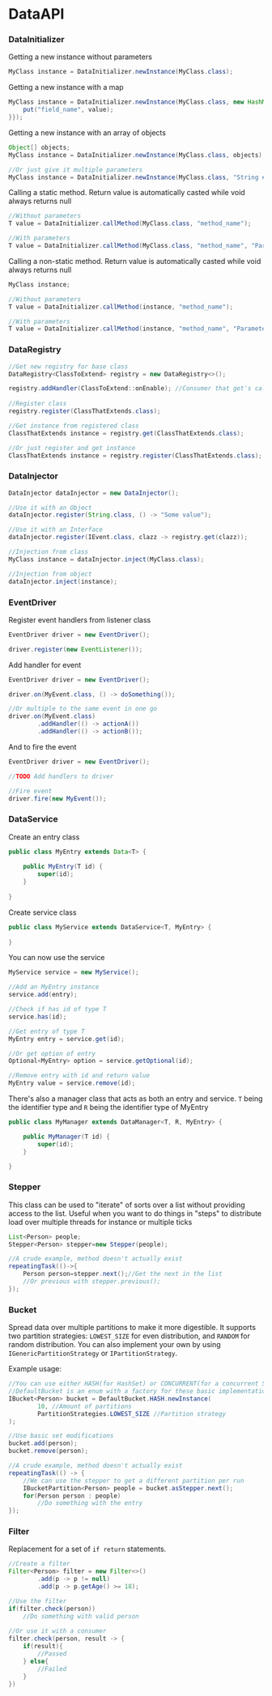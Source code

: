 # DataAPI

### DataInitializer
Getting a new instance without parameters
```java
MyClass instance = DataInitializer.newInstance(MyClass.class);
```

Getting a new instance with a map
```java
MyClass instance = DataInitializer.newInstance(MyClass.class, new HashMap<String, Object>() {{
    put("field_name", value);
}});
```

Getting a new instance with an array of objects
```java
Object[] objects;
MyClass instance = DataInitializer.newInstance(MyClass.class, objects);

//Or just give it multiple parameters
MyClass instance = DataInitializer.newInstance(MyClass.class, "String #1", "String #2");
```

Calling a static method. Return value is automatically casted while void always returns null
```java
//Without parameters
T value = DataInitializer.callMethod(MyClass.class, "method_name");

//With parameters
T value = DataInitializer.callMethod(MyClass.class, "method_name", "Parameter #1", 2);
```

Calling a non-static method. Return value is automatically casted while void always returns null
```java
MyClass instance;

//Without parameters
T value = DataInitializer.callMethod(instance, "method_name");

//With parameters
T value = DataInitializer.callMethod(instance, "method_name", "Parameter #1", 2);
```

### DataRegistry
```java
//Get new registry for base class
DataRegistry<ClassToExtend> registry = new DataRegistry<>();

registry.addHandler(ClassToExtend::onEnable); //Consumer that get's called on register
        
//Register class
registry.register(ClassThatExtends.class);

//Get instance from registered class
ClassThatExtends instance = registry.get(ClassThatExtends.class);

//Or just register and get instance
ClassThatExtends instance = registry.register(ClassThatExtends.class);
```

### DataInjector
```java
DataInjector dataInjector = new DataInjector();

//Use it with an Object
dataInjector.register(String.class, () -> "Some value");

//Use it with an Interface
dataInjector.register(IEvent.class, clazz -> registry.get(clazz));

//Injection from class
MyClass instance = dataInjector.inject(MyClass.class);

//Injection from object
dataInjector.inject(instance);
```

### EventDriver
Register event handlers from listener class
```java
EventDriver driver = new EventDriver();

driver.register(new EventListener());
```

Add handler for event
```java
EventDriver driver = new EventDriver();

driver.on(MyEvent.class, () -> doSomething());

//Or multiple to the same event in one go
driver.on(MyEvent.class)
        .addHandler(() -> actionA())
        .addHandler(() -> actionB());
```

And to fire the event
```java
EventDriver driver = new EventDriver();

//TODO Add handlers to driver

//Fire event
driver.fire(new MyEvent());
```

### DataService
Create an entry class
```java
public class MyEntry extends Data<T> {
    
    public MyEntry(T id) {
        super(id);
    }
    
}
```
Create service class
```java
public class MyService extends DataService<T, MyEntry> {
    
}
```
You can now use the service
```java
MyService service = new MyService();

//Add an MyEntry instance
service.add(entry);

//Check if has id of type T
service.has(id);

//Get entry of type T
MyEntry entry = service.get(id);

//Or get option of entry
Optional<MyEntry> option = service.getOptional(id);

//Remove entry with id and return value
MyEntry value = service.remove(id);
```

There's also a manager class that acts as both an entry and service. `T` being the identifier type and `R` being the
identifier type of MyEntry

```java
public class MyManager extends DataManager<T, R, MyEntry> {

    public MyManager(T id) {
        super(id);
    }

}
```

### Stepper

This class can be used to "iterate" of sorts over a list without providing access to the list. Useful when you want to
do things in "steps" to distribute load over multiple threads for instance or multiple ticks

```java
List<Person> people;
Stepper<Person> stepper=new Stepper(people);

//A crude example, method doesn't actually exist
repeatingTask(()->{
    Person person=stepper.next();//Get the next in the list
    //Or previous with stepper.previous();
});
```

### Bucket

Spread data over multiple partitions to make it more digestible. It supports two partition strategies: `LOWEST_SIZE` for
even distribution, and `RANDOM` for random distribution. You can also implement your own by
using `IGenericPartitionStrategy` or `IPartitionStrategy`.

Example usage:

```java
//You can use either HASH(for HashSet) or CONCURRENT(for a concurrent Set), or implement your own with AbstractBucket or IBucket
//DefaultBucket is an enum with a factory for these basic implementations
IBucket<Person> bucket = DefaultBucket.HASH.newInstance(
        10, //Amount of partitions
        PartitionStrategies.LOWEST_SIZE //Partition strategy
);

//Use basic set modifications
bucket.add(person);
bucket.remove(person);

//A crude example, method doesn't actually exist
repeatingTask(() -> {
    //We can use the stepper to get a different partition per run
    IBucketPartition<Person> people = bucket.asStepper.next();
    for(Person person : people)
        //Do something with the entry
});
```

### Filter
Replacement for a set of `if return` statements.
```java
//Create a filter
Filter<Person> filter = new Filter<>()
        .add(p -> p != null)
        .add(p -> p.getAge() >= 18);

//Use the filter
if(filter.check(person))
    //Do something with valid person
    
//Or use it with a consumer
filter.check(person, result -> {
    if(result){
        //Passed
    } else{
        //Failed
    }
})
```